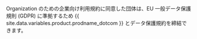 Organization のための企業向け利用規約に同意した団体は、EU 一般データ保護規則 (GDPR) に準拠するため {{ site.data.variables.product.prodname_dotcom }} とデータ保護規約を締結できます。
